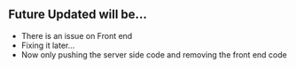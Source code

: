 ## Future Updated will be...

- There is an issue on Front end
- Fixing it later...
- Now only pushing the server side code and removing the front end code
